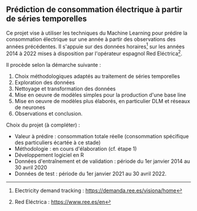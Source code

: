 ## Prédiction de consommation électrique à partir de séries temporelles

Ce projet vise à utiliser les techniques du Machine Learning pour prédire la consommation électrique sur une année à partir des observations des années précédentes. Il s'appuie sur des données horaires[^first] sur les années 2014 à 2022 mises à disposition par l'opérateur espagnol Red Eléctrica[^second].

Il procède selon la démarche suivante :
1) Choix méthodologiques adaptés au traitement de séries temporelles
2) Exploration des données
3) Nettoyage et transformation des données
4) Mise en oeuvre de modèles simples pour la production d'une base line
5) Mise en oeuvre de modèles plus élaborés, en particulier DLM et réseaux de neurones
6) Observations et conclusion.

Choix du projet (à compléter) :
+ Valeur à prédire : consommation totale réelle (consommation spécifique des particuliers écartée à ce stade)
+ Méthodologie : en cours d'élaboration (cf. étape 1)
+ Développement logiciel en R
+ Données d'entraînement et de validation : période du 1er janvier 2014 au 30 avril 2020
+ Données de test : période du 1er janvier 2021 au 30 avril 2022.

[^first]: Electricity demand tracking : https://demanda.ree.es/visiona/home
[^second]: Red Eléctrica : https://www.ree.es/en
